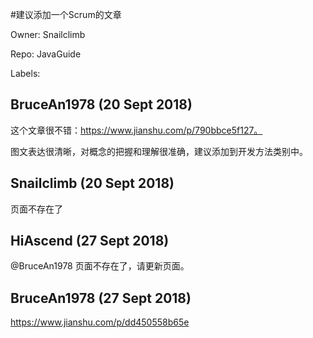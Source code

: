 #建议添加一个Scrum的文章

Owner: Snailclimb

Repo: JavaGuide

Labels: 

## BruceAn1978 (20 Sept 2018)

这个文章很不错：https://www.jianshu.com/p/790bbce5f127。

图文表达很清晰，对概念的把握和理解很准确，建议添加到开发方法类别中。

## Snailclimb (20 Sept 2018)

页面不存在了

## HiAscend (27 Sept 2018)

@BruceAn1978 页面不存在了，请更新页面。

## BruceAn1978 (27 Sept 2018)

https://www.jianshu.com/p/dd450558b65e

